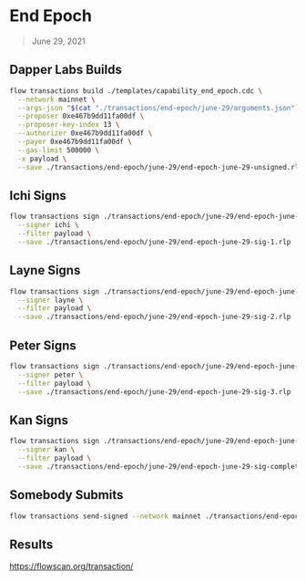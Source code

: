 # End Epoch
> June 29, 2021

## Dapper Labs Builds

```sh
flow transactions build ./templates/capability_end_epoch.cdc \
  --network mainnet \
  --args-json "$(cat "./transactions/end-epoch/june-29/arguments.json")" \
  --proposer 0xe467b9dd11fa00df \
  --proposer-key-index 13 \
  --authorizer 0xe467b9dd11fa00df \
  --payer 0xe467b9dd11fa00df \
  --gas-limit 500000 \
  -x payload \
  --save ./transactions/end-epoch/june-29/end-epoch-june-29-unsigned.rlp
```

## Ichi Signs

```sh
flow transactions sign ./transactions/end-epoch/june-29/end-epoch-june-29-unsigned.rlp \
  --signer ichi \
  --filter payload \
  --save ./transactions/end-epoch/june-29/end-epoch-june-29-sig-1.rlp
```

## Layne Signs

```sh
flow transactions sign ./transactions/end-epoch/june-29/end-epoch-june-29-sig-1.rlp \
  --signer layne \
  --filter payload \
  --save ./transactions/end-epoch/june-29/end-epoch-june-29-sig-2.rlp
```

## Peter Signs

```sh
flow transactions sign ./transactions/end-epoch/june-29/end-epoch-june-29-sig-2.rlp \
  --signer peter \
  --filter payload \
  --save ./transactions/end-epoch/june-29/end-epoch-june-29-sig-3.rlp
```

## Kan Signs

```sh
flow transactions sign ./transactions/end-epoch/june-29/end-epoch-june-29-sig-3.rlp \
  --signer kan \
  --filter payload \
  --save ./transactions/end-epoch/june-29/end-epoch-june-29-sig-complete.rlp
```

## Somebody Submits

```sh
flow transactions send-signed --network mainnet ./transactions/end-epoch/june-29/end-epoch-june-29-sig-complete.rlp
```

## Results

https://flowscan.org/transaction/
